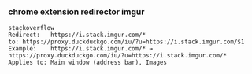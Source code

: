 ###  chrome extension redirector imgur





 

```
stackoverflow
Redirect:	https://i.stack.imgur.com/*
to:	https://proxy.duckduckgo.com/iu/?u=https://i.stack.imgur.com/$1
Example:	https://i.stack.imgur.com/* → https://proxy.duckduckgo.com/iu/?u=https://i.stack.imgur.com/*
Applies to:	Main window (address bar), Images
```
